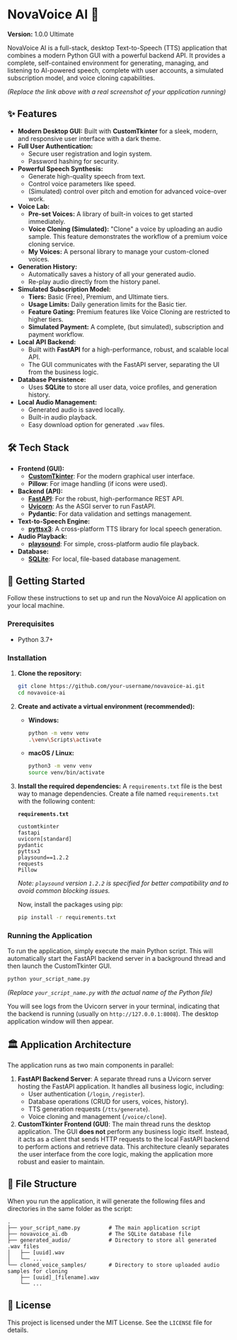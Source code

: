 # NovaVoice AI 🎤

**Version:** 1.0.0 Ultimate

NovaVoice AI is a full-stack, desktop Text-to-Speech (TTS) application that combines a modern Python GUI with a powerful backend API. It provides a complete, self-contained environment for generating, managing, and listening to AI-powered speech, complete with user accounts, a simulated subscription model, and voice cloning capabilities.


*(Replace the link above with a real screenshot of your application running)*

## ✨ Features

- **Modern Desktop GUI:** Built with **CustomTkinter** for a sleek, modern, and responsive user interface with a dark theme.
- **Full User Authentication:**
    - Secure user registration and login system.
    - Password hashing for security.
- **Powerful Speech Synthesis:**
    - Generate high-quality speech from text.
    - Control voice parameters like speed.
    - (Simulated) control over pitch and emotion for advanced voice-over work.
- **Voice Lab:**
    - **Pre-set Voices:** A library of built-in voices to get started immediately.
    - **Voice Cloning (Simulated):** "Clone" a voice by uploading an audio sample. This feature demonstrates the workflow of a premium voice cloning service.
    - **My Voices:** A personal library to manage your custom-cloned voices.
- **Generation History:**
    - Automatically saves a history of all your generated audio.
    - Re-play audio directly from the history panel.
- **Simulated Subscription Model:**
    - **Tiers:** Basic (Free), Premium, and Ultimate tiers.
    - **Usage Limits:** Daily generation limits for the Basic tier.
    - **Feature Gating:** Premium features like Voice Cloning are restricted to higher tiers.
    - **Simulated Payment:** A complete, (but simulated), subscription and payment workflow.
- **Local API Backend:**
    - Built with **FastAPI** for a high-performance, robust, and scalable local API.
    - The GUI communicates with the FastAPI server, separating the UI from the business logic.
- **Database Persistence:**
    - Uses **SQLite** to store all user data, voice profiles, and generation history.
- **Local Audio Management:**
    - Generated audio is saved locally.
    - Built-in audio playback.
    - Easy download option for generated `.wav` files.

## 🛠️ Tech Stack

- **Frontend (GUI):**
    - **[CustomTkinter](https://github.com/TomSchimansky/CustomTkinter)**: For the modern graphical user interface.
    - **Pillow**: For image handling (if icons were used).
- **Backend (API):**
    - **[FastAPI](https://fastapi.tiangolo.com/)**: For the robust, high-performance REST API.
    - **[Uvicorn](https://www.uvicorn.org/)**: As the ASGI server to run FastAPI.
    - **Pydantic**: For data validation and settings management.
- **Text-to-Speech Engine:**
    - **[pyttsx3](https://pypi.org/project/pyttsx3/)**: A cross-platform TTS library for local speech generation.
- **Audio Playback:**
    - **[playsound](https://pypi.org/project/playsound/)**: For simple, cross-platform audio file playback.
- **Database:**
    - **[SQLite](https://www.sqlite.org/index.html)**: For local, file-based database management.

## 🚀 Getting Started

Follow these instructions to set up and run the NovaVoice AI application on your local machine.

### Prerequisites

- Python 3.7+

### Installation

1.  **Clone the repository:**
    ```bash
    git clone https://github.com/your-username/novavoice-ai.git
    cd novavoice-ai
    ```

2.  **Create and activate a virtual environment (recommended):**
    - **Windows:**
      ```bash
      python -m venv venv
      .\venv\Scripts\activate
      ```
    - **macOS / Linux:**
      ```bash
      python3 -m venv venv
      source venv/bin/activate
      ```

3.  **Install the required dependencies:**
    A `requirements.txt` file is the best way to manage dependencies. Create a file named `requirements.txt` with the following content:

    **`requirements.txt`**
    ```
    customtkinter
    fastapi
    uvicorn[standard]
    pydantic
    pyttsx3
    playsound==1.2.2
    requests
    Pillow
    ```
    *Note: `playsound` version `1.2.2` is specified for better compatibility and to avoid common blocking issues.*

    Now, install the packages using pip:
    ```bash
    pip install -r requirements.txt
    ```

### Running the Application

To run the application, simply execute the main Python script. This will automatically start the FastAPI backend server in a background thread and then launch the CustomTkinter GUI.

```bash
python your_script_name.py
```
*(Replace `your_script_name.py` with the actual name of the Python file)*

You will see logs from the Uvicorn server in your terminal, indicating that the backend is running (usually on `http://127.0.0.1:8008`). The desktop application window will then appear.

## 🏛️ Application Architecture

The application runs as two main components in parallel:

1.  **FastAPI Backend Server**: A separate thread runs a Uvicorn server hosting the FastAPI application. It handles all business logic, including:
    - User authentication (`/login`, `/register`).
    - Database operations (CRUD for users, voices, history).
    - TTS generation requests (`/tts/generate`).
    - Voice cloning and management (`/voice/clone`).
2.  **CustomTkinter Frontend (GUI)**: The main thread runs the desktop application. The GUI **does not** perform any business logic itself. Instead, it acts as a client that sends HTTP requests to the local FastAPI backend to perform actions and retrieve data. This architecture cleanly separates the user interface from the core logic, making the application more robust and easier to maintain.

## 📁 File Structure

When you run the application, it will generate the following files and directories in the same folder as the script:

```
.
├── your_script_name.py         # The main application script
├── novavoice_ai.db             # The SQLite database file
├── generated_audio/            # Directory to store all generated .wav files
│   ├── [uuid].wav
│   └── ...
└── cloned_voice_samples/       # Directory to store uploaded audio samples for cloning
    ├── [uuid]_[filename].wav
    └── ...
```

## 📝 License

This project is licensed under the MIT License. See the `LICENSE` file for details.
